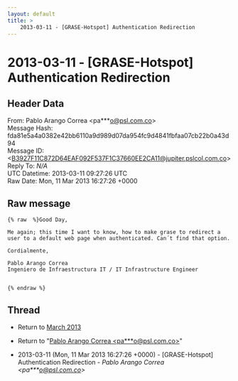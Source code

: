 ```yaml
---
layout: default
title: >
    2013-03-11 - [GRASE-Hotspot] Authentication Redirection
---
```


# 2013-03-11 - [GRASE-Hotspot] Authentication Redirection

## Header Data

From: Pablo Arango Correa \<pa***o@psl.com.co\><br>
Message Hash: fda81e5a4a0382e42bb6110a9d989d07da954fc9d4841fbfaa07cb22b0a43d94<br>
Message ID: \<B3927F11C872D64EAF092F537F1C37660EE2CA11@jupiter.pslcol.com.co\><br>
Reply To: _N/A_<br>
UTC Datetime: 2013-03-11 09:27:26 UTC<br>
Raw Date: Mon, 11 Mar 2013 16:27:26 +0000<br>

## Raw message

```
{% raw  %}Good Day,

Me again; this time I want to know, how to make grase to redirect a user to a default web page when authenticated. Can´t find that option.

Cordialmente,

Pablo Arango Correa
Ingeniero de Infraestructura IT / IT Infrastructure Engineer


{% endraw %}
```

## Thread

+ Return to [March 2013](/archive/2013/03)

+ Return to "[Pablo Arango Correa <pa***o<span>@</span>psl.com.co>](/authors/pa___o_at_psl_com_co)"

+ 2013-03-11 (Mon, 11 Mar 2013 16:27:26 +0000) - [GRASE-Hotspot] Authentication Redirection - _Pablo Arango Correa \<pa***o@psl.com.co\>_

